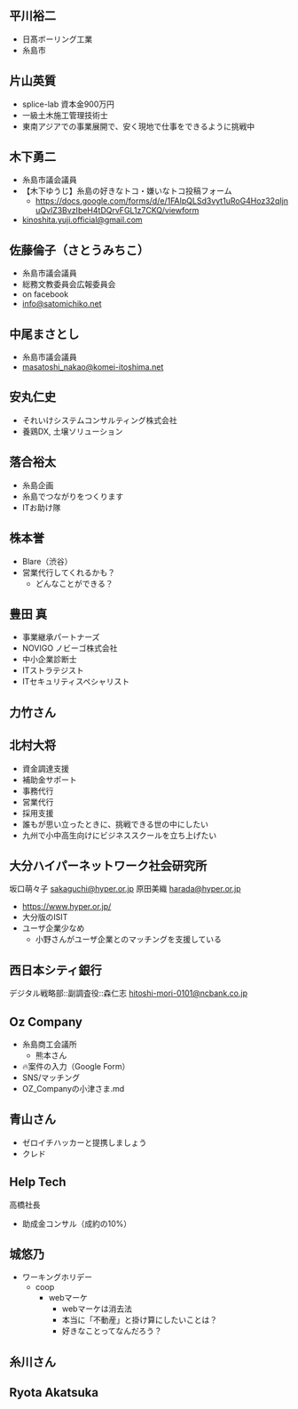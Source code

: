## 平川裕二
- 日髙ボーリング工業
- 糸島市

## 片山英質
- splice-lab 資本金900万円
- 一級土木施工管理技術士
- 東南アジアでの事業展開で、安く現地で仕事をできるように挑戦中

## 木下勇二
- 糸島市議会議員
- 【木下ゆうじ】糸島の好きなトコ・嫌いなトコ投稿フォーム
  - https://docs.google.com/forms/d/e/1FAIpQLSd3vyt1uRoG4Hoz32qIjnuQvlZ3BvzIbeH4tDQrvFGL1z7CKQ/viewform
- kinoshita.yuji.official@gmail.com

## 佐藤倫子（さとうみちこ）
- 糸島市議会議員
- 総務文教委員会広報委員会
- on facebook
- info@satomichiko.net

## 中尾まさとし
- 糸島市議会議員
- masatoshi_nakao@komei-itoshima.net

## 安丸仁史
- それいけシステムコンサルティング株式会社
- 養鶏DX, 土壌ソリューション

## 落合裕太
- 糸島企画
- 糸島でつながりをつくります
- ITお助け隊


## 株本誉
- Blare（渋谷）
- 営業代行してくれるかも？
  - どんなことができる？

## 豊田 真
- 事業継承パートナーズ
- NOVIGO ノビーゴ株式会社
- 中小企業診断士
- ITストラテジスト
- ITセキュリティスペシャリスト

## 力竹さん

## 北村大将
- 資金調達支援
- 補助金サポート
- 事務代行
- 営業代行
- 採用支援
- 誰もが思い立ったときに、挑戦できる世の中にしたい
- 九州で小中高生向けにビジネススクールを立ち上げたい

## 大分ハイパーネットワーク社会研究所
坂口萌々子 sakaguchi@hyper.or.jp
原田美織 harada@hyper.or.jp
- https://www.hyper.or.jp/
- 大分版のISIT
- ユーザ企業少なめ
  - 小野さんがユーザ企業とのマッチングを支援している

## 西日本シティ銀行
デジタル戦略部::副調査役::森仁志
hitoshi-mori-0101@ncbank.co.jp

## Oz Company
- 糸島商工会議所
  - 熊本さん
- 🔥案件の入力（Google Form）
- SNS/マッチング
- OZ_Companyの小津さま.md

## 青山さん
- ゼロイチハッカーと提携しましょう
- クレド

## Help Tech
高橋社長
- 助成金コンサル（成約の10%）


## 城悠乃
- ワーキングホリデー
  - coop
    - webマーケ
      - webマーケは消去法
      - 本当に「不動産」と掛け算にしたいことは？
      - 好きなことってなんだろう？

## 糸川さん


## Ryota Akatsuka

